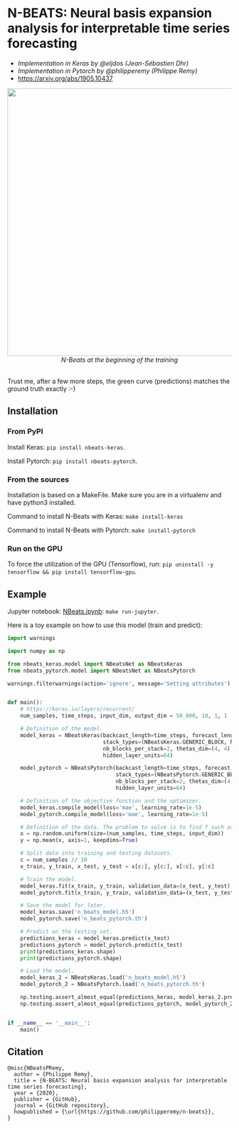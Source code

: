 # N-BEATS: Neural basis expansion analysis for interpretable time series forecasting
- *Implementation in Keras by @eljdos (Jean-Sébastien Dhr)*
- *Implementation in Pytorch by @philipperemy (Philippe Remy)*
- https://arxiv.org/abs/1905.10437

<p align="center">
  <img src="nbeats.png" width="600"><br/>
  <i>N-Beats at the beginning of the training</i><br><br>
</p>

Trust me, after a few more steps, the green curve (predictions) matches the ground truth exactly :-)

## Installation

### From PyPI

Install Keras: `pip install nbeats-keras`.

Install Pytorch: `pip install nbeats-pytorch`.

### From the sources

Installation is based on a MakeFile. Make sure you are in a virtualenv and have python3 installed.

Command to install N-Beats with Keras: `make install-keras`

Command to install N-Beats with Pytorch: `make install-pytorch`

### Run on the GPU

To force the utilization of the GPU (Tensorflow), run: `pip uninstall -y tensorflow && pip install tensorflow-gpu`.

## Example

Jupyter notebook: [NBeats.ipynb](examples/NBeats.ipynb): `make run-jupyter`.

Here is a toy example on how to use this model (train and predict):

```python
import warnings

import numpy as np

from nbeats_keras.model import NBeatsNet as NBeatsKeras
from nbeats_pytorch.model import NBeatsNet as NBeatsPytorch

warnings.filterwarnings(action='ignore', message='Setting attributes')


def main():
    # https://keras.io/layers/recurrent/
    num_samples, time_steps, input_dim, output_dim = 50_000, 10, 1, 1

    # Definition of the model.
    model_keras = NBeatsKeras(backcast_length=time_steps, forecast_length=output_dim,
                              stack_types=(NBeatsKeras.GENERIC_BLOCK, NBeatsKeras.GENERIC_BLOCK),
                              nb_blocks_per_stack=2, thetas_dim=(4, 4), share_weights_in_stack=True,
                              hidden_layer_units=64)

    model_pytorch = NBeatsPytorch(backcast_length=time_steps, forecast_length=output_dim,
                                  stack_types=(NBeatsPytorch.GENERIC_BLOCK, NBeatsPytorch.GENERIC_BLOCK),
                                  nb_blocks_per_stack=2, thetas_dim=(4, 4), share_weights_in_stack=True,
                                  hidden_layer_units=64)

    # Definition of the objective function and the optimizer.
    model_keras.compile_model(loss='mae', learning_rate=1e-5)
    model_pytorch.compile_model(loss='mae', learning_rate=1e-5)

    # Definition of the data. The problem to solve is to find f such as | f(x) - y | -> 0.
    x = np.random.uniform(size=(num_samples, time_steps, input_dim))
    y = np.mean(x, axis=1, keepdims=True)

    # Split data into training and testing datasets.
    c = num_samples // 10
    x_train, y_train, x_test, y_test = x[c:], y[c:], x[:c], y[:c]

    # Train the model.
    model_keras.fit(x_train, y_train, validation_data=(x_test, y_test), epochs=2, batch_size=128)
    model_pytorch.fit(x_train, y_train, validation_data=(x_test, y_test), epochs=2, batch_size=128)

    # Save the model for later.
    model_keras.save('n_beats_model.h5')
    model_pytorch.save('n_beats_pytorch.th')

    # Predict on the testing set.
    predictions_keras = model_keras.predict(x_test)
    predictions_pytorch = model_pytorch.predict(x_test)
    print(predictions_keras.shape)
    print(predictions_pytorch.shape)

    # Load the model.
    model_keras_2 = NBeatsKeras.load('n_beats_model.h5')
    model_pytorch_2 = NBeatsPytorch.load('n_beats_pytorch.th')

    np.testing.assert_almost_equal(predictions_keras, model_keras_2.predict(x_test))
    np.testing.assert_almost_equal(predictions_pytorch, model_pytorch_2.predict(x_test))


if __name__ == '__main__':
    main()
```

## Citation

```
@misc{NBeatsPRemy,
  author = {Philippe Remy},
  title = {N-BEATS: Neural basis expansion analysis for interpretable time series forecasting},
  year = {2020},
  publisher = {GitHub},
  journal = {GitHub repository},
  howpublished = {\url{https://github.com/philipperemy/n-beats}},
}
```
